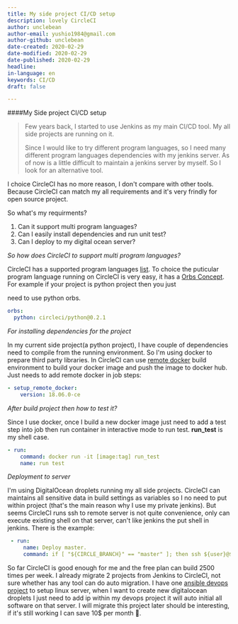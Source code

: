 ```yaml
---
title: My side project CI/CD setup 
description: lovely CircleCI 
author: unclebean
author-email: yushio1984@gmail.com
author-github: unclebean
date-created: 2020-02-29
date-modified: 2020-02-29
date-published: 2020-02-29
headline:
in-language: en
keywords: CI/CD 
draft: false 

---
```


####My Side project CI/CD setup

> Few years back, I started to use Jenkins as my main CI/CD tool. My all side projects are running on it.
>
> Since I would like to try different program languages, so I need many different program languages dependencies with my jenkins server. As of now is a little difficult to maintain a jenkins server by myself. So I look for an alternative tool.

I choice CircleCI has no more reason, I don't compare with other tools. Because CircleCI can match my all requirements and it's very frindly for open source project.

So what's my requirments?

1. Can it support multi program languages?
2. Can I easily install dependencies and run unit test?
3. Can I deploy to my digital ocean server?

*So how does CircleCI to support multi program languages?*

CircleCI has a supported program languages [list](https://circleci.com/docs/2.0/demo-apps/#section=welcome). To choice the puticular program language running on CircleCI is very easy, it has a [Orbs Concept](https://circleci.com/docs/2.0/using-orbs/). For example if your project is python project then you just 

need to use python orbs.

```yaml
orbs:
  python: circleci/python@0.2.1
```

*For installing dependencies for the project*

In my current side project(a python project), I have couple of dependencies need to compile from the running environment. So I'm using docker to prepare third party libraries. In CircleCI can use [remote docker](https://circleci.com/docs/2.0/building-docker-images/) build environment to build your docker image and push the image to docker hub. Just needs to add remote docker in job steps:

```yaml
- setup_remote_docker:
    version: 18.06.0-ce
```

*After build project then how to test it?*

Since I use docker, once I build a new docker image just need to add a test step into job then run container in interactive mode to run test. **run_test** is my shell case. 

```yaml
- run:
    command: docker run -it [image:tag] run_test
    name: run test
```

*Deployment to server*

I'm using DigitalOcean droplets running my all side projects. CircleCI can maintains all sensitive data in build settings as variables so I no need to put within project (that's the main reason why I use my private jenkins). But seems CircleCI runs ssh to remote server is not quite convenience, only can execute existing shell on that server, can't like jenkins the put shell in jenkins. There is the example:

```yaml
 - run:
     name: Deploy master.
     command: if [ "${CIRCLE_BRANCH}" == "master" ]; then ssh ${user}@${server} 'cd /home/deploy/deploy.sh'; else echo "Skipped"; fi

```

So far CircleCI is good enough for me and the free plan can build 2500 times per week. I already migrate 2 projects from Jenkins to CircleCI, not sure whether has any tool can do auto migration. I have one [ansible devops project](https://github.com/unclebean/init-env) to setup linux server, when I want to create new digitalocean droplets I just need to add ip within my devops project it will auto initial all software on that server. I will migrate this project later should be interesting, if it's still working I can save 10$ per month 🥰.

